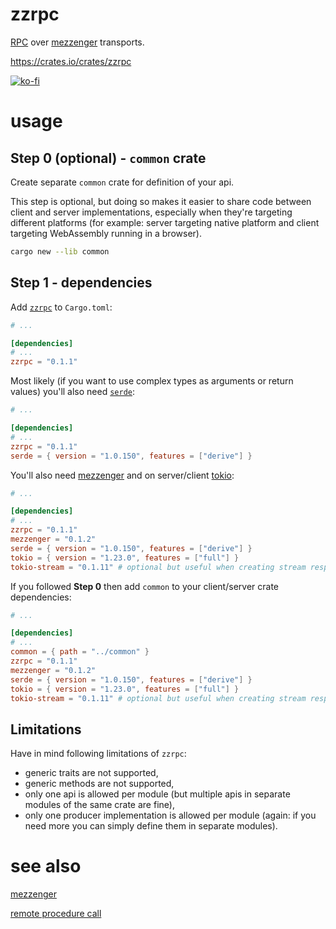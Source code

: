 # zzrpc

[RPC](https://en.wikipedia.org/wiki/Remote_procedure_call) over [mezzenger](https://github.com/zduny/mezzenger) transports.

https://crates.io/crates/zzrpc

[![ko-fi](https://ko-fi.com/img/githubbutton_sm.svg)](https://ko-fi.com/O5O31JYZ4)

# usage

## Step 0 (optional) - `common` crate

Create separate `common` crate for definition of your api.

This step is optional, but doing so makes it easier to share code between client and server 
implementations, especially when they're targeting different platforms (for example: server 
targeting native platform and client targeting WebAssembly running in a browser).

```bash
cargo new --lib common
```

## Step 1 - dependencies

Add [`zzrpc`](https://crates.io/crates/zzrpc) to `Cargo.toml`:

```toml
# ...

[dependencies]
# ...
zzrpc = "0.1.1"
```

Most likely (if you want to use complex types as arguments or return values) you'll also
need [`serde`](https://crates.io/crates/serde):

```toml
# ...

[dependencies]
# ...
zzrpc = "0.1.1"
serde = { version = "1.0.150", features = ["derive"] }
```

You'll also need [mezzenger](https://crates.io/crates/mezzenger) and on
server/client [tokio](https://crates.io/crates/tokio):

```toml
# ...

[dependencies]
# ...
zzrpc = "0.1.1"
mezzenger = "0.1.2"
serde = { version = "1.0.150", features = ["derive"] }
tokio = { version = "1.23.0", features = ["full"] }
tokio-stream = "0.1.11" # optional but useful when creating stream responses 
```

If you followed **Step 0** then add `common` to your client/server crate dependencies:

```toml
# ...

[dependencies]
# ...
common = { path = "../common" }
zzrpc = "0.1.1"
mezzenger = "0.1.2"
serde = { version = "1.0.150", features = ["derive"] }
tokio = { version = "1.23.0", features = ["full"] }
tokio-stream = "0.1.11" # optional but useful when creating stream responses
```

## Limitations

Have in mind following limitations of `zzrpc`:
- generic traits are not supported,
- generic methods are not supported,
- only one api is allowed per module 
  (but multiple apis in separate modules of the same crate are fine),
- only one producer implementation is allowed per module
  (again: if you need more you can simply define them in separate modules).

# see also

[mezzenger](https://github.com/zduny/mezzenger)

[remote procedure call](https://en.wikipedia.org/wiki/Remote_procedure_call)
